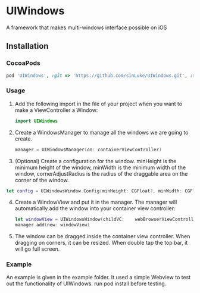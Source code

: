 # UIWindows

A framework that makes multi-windows interface possible on iOS

## Installation

### CocoaPods

```ruby
pod 'UIWindows', :git => 'https://github.com/sinLuke/UIWindows.git', :tag => '1.0.0'
```

### Usage

1. Add the following import in the file of your project when you want to make a ViewController a Window:

   ```Swift
   import UIWindows
   ```

2. Create a WindowsManager to manage all the windows we are going to create.

   ```Swift
   manager = UIWindowsManager(on: containerViewController)
   ```

3. (Optional) Create a configuration for the window. minHeight is the minimum height of the window, minWidth is the minimum width of the window, cornerAdjustRadius is the radius of the draggable area on the corner of the window.

```Swift
let config = UIWindowsWindow.Config(minHeight: CGFloat?, minWidth: CGFloat?, tintColor: UIColor?, cornerAdjustRadius: CGFloat?)
```

4. Create a WindowView and put it in the manager. The manager will automatically add the window into your container view controller:

   ```Swift
   let windowView = UIWindowsWindow(childVC:    webBrowserViewController, with: config)
   manager.add(new: windowView)
   ```

5. The window can be dragged inside the container view controller. When dragging on corners, it can be resized. When double tap the top bar, it will go full screen.

### Example

An example is given in the example folder. It used a simple Webview to test out the functionality of UIWindows.
run pod install before testing.
